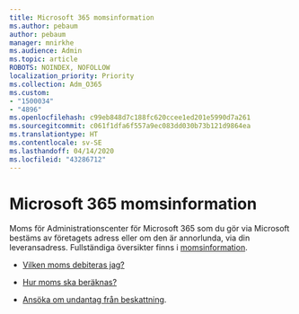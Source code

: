 ```yaml
---
title: Microsoft 365 momsinformation
ms.author: pebaum
author: pebaum
manager: mnirkhe
ms.audience: Admin
ms.topic: article
ROBOTS: NOINDEX, NOFOLLOW
localization_priority: Priority
ms.collection: Adm_O365
ms.custom:
- "1500034"
- "4896"
ms.openlocfilehash: c99eb848d7c188fc620ccee1ed201e5990d7a261
ms.sourcegitcommit: c061f1dfa6f557a9ec083dd030b73b121d9864ea
ms.translationtype: HT
ms.contentlocale: sv-SE
ms.lasthandoff: 04/14/2020
ms.locfileid: "43286712"
---
```

# <a name="microsoft-365-tax-information"></a>Microsoft 365 momsinformation

Moms för Administrationscenter för Microsoft 365 som du gör via Microsoft bestäms av företagets adress eller om den är annorlunda, via din leveransadress. Fullständiga översikter finns i [momsinformation](https://docs.microsoft.com/microsoft-365/commerce/billing-and-payments/tax-information?view=o365-worldwide).

- [Vilken moms debiteras jag?](https://docs.microsoft.com/microsoft-365/commerce/billing-and-payments/tax-information?view=o365-worldwide#what-tax-will-i-be-charged) 

- [Hur moms ska beräknas?](https://docs.microsoft.com/microsoft-365/commerce/billing-and-payments/tax-information?view=o365-worldwide#how-taxes-are-calculated)

- [Ansöka om undantag från beskattning](https://docs.microsoft.com/microsoft-365/commerce/billing-and-payments/tax-information?view=o365-worldwide#apply-for-tax-exempt-status).
